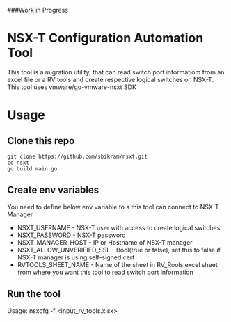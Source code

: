 ###Work in Progress
# NSX-T Configuration Automation Tool
This tool is a migration utility, that can read switch port informatiom from an excel file or a RV tools and create respective logical switches on NSX-T. This tool uses vmware/go-vmware-nsxt SDK

# Usage

## Clone this repo
```
git clone https://github.com/sbikram/nsxt.git
cd nsxt
go build main.go
```
## Create env variables
You need to define below env variable to s this tool can connect to NSX-T Manager
* NSXT_USERNAME - NSX-T user with access to create logical switches
* NSXT_PASSWORD - NSX-T password
* NSXT_MANAGER_HOST - IP or Hostname of NSX-T manager
* NSXT_ALLOW_UNVERIFIED_SSL - Bool(true or false), set this to false if NSX-T manager is using self-signed cert
* RVTOOLS_SHEET_NAME - Name of the sheet in RV_Rools excel sheet from where you want this tool to read switch port information

## Run the tool
Usage: nsxcfg -f <input_rv_tools.xlsx>

